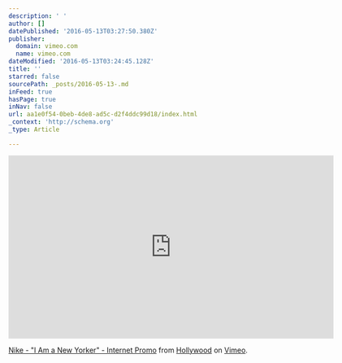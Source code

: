 ```yaml
---
description: ' '
author: []
datePublished: '2016-05-13T03:27:50.380Z'
publisher:
  domain: vimeo.com
  name: vimeo.com
dateModified: '2016-05-13T03:24:45.128Z'
title: ''
starred: false
sourcePath: _posts/2016-05-13-.md
inFeed: true
hasPage: true
inNav: false
url: aa1e0f54-0beb-4de8-ad5c-d2f4ddc99d18/index.html
_context: 'http://schema.org'
_type: Article

---
```

<iframe src="https://player.vimeo.com/video/68617622" width="640" height="360" frameborder="0" webkitallowfullscreen="" mozallowfullscreen="" allowfullscreen="" style=""></iframe>

[Nike - "I Am a New Yorker" - Internet Promo][0] from [Hollywood][1] on [Vimeo][2].

[0]: https://vimeo.com/68617622
[1]: https://vimeo.com/user18992023
[2]: https://vimeo.com/
